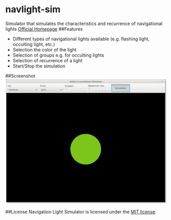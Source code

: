 # navlight-sim
Simulator that simulates the characteristics and recurrence of navigational lights
[Official Homepage](https://szilch.github.io/navlight-sim/) 
##Features
* Different types of navigational lights available (e.g. flashing light, occulting light, etc.)
* Selection the color of the light
* Selection of groups e.g. for occulting lights
* Selection of recurrence of a light
* Start/Stop the simulation

##Screenshot
![Screenshot](./md-images/screenshot.png?raw=true "Screenshot")

##License
Navigation Light Simulator is licensed under the [MIT license](LICENSE.md).
